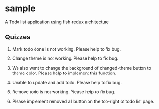 # sample

A Todo list application using fish-redux architecture

## Quizzes

1. Mark todo done is not working. Please help to fix bug.

2. Change theme is not working. Please help to fix bug.

3. We also want to change the background of changed-theme button to theme color. Please help to implement this function.

4. Unable to update and add todo. Please help to fix bug.

5. Remove todo is not working. Please help to fix bug.

6. Please implement removed all button on the top-right of todo list page.
